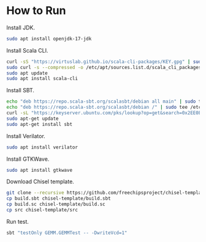 # How to Run

Install JDK.

```bash
sudo apt install openjdk-17-jdk
```

Install Scala CLI.

```bash
curl -sS "https://virtuslab.github.io/scala-cli-packages/KEY.gpg" | sudo gpg --dearmor  -o /etc/apt/trusted.gpg.d/scala-cli.gpg 2>/dev/null
sudo curl -s --compressed -o /etc/apt/sources.list.d/scala_cli_packages.list "https://virtuslab.github.io/scala-cli-packages/debian/scala_cli_packages.list"
sudo apt update
sudo apt install scala-cli
```

Install SBT.

```bash
echo "deb https://repo.scala-sbt.org/scalasbt/debian all main" | sudo tee /etc/apt/sources.list.d/sbt.list
echo "deb https://repo.scala-sbt.org/scalasbt/debian /" | sudo tee /etc/apt/sources.list.d/sbt_old.list
curl -sL "https://keyserver.ubuntu.com/pks/lookup?op=get&search=0x2EE0EA64E40A89B84B2DF73499E82A75642AC823" | sudo apt-key add
sudo apt-get update
sudo apt-get install sbt
```

Install Verilator.

```bash
sudo apt install verilator
```

Install GTKWave.

```bash
sudo apt install gtkwave
```

Download Chisel template.

```bash
git clone --recursive https://github.com/freechipsproject/chisel-template.git
cp build.sbt chisel-template/build.sbt
cp build.sc chisel-template/build.sc
cp src chisel-template/src
```

Run test.

```bash
sbt "testOnly GEMM.GEMMTest -- -DwriteVcd=1"
```
